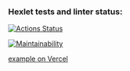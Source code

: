 ### Hexlet tests and linter status:
[![Actions Status](https://github.com/JaroslavRusanov/frontend-project-11/actions/workflows/hexlet-check.yml/badge.svg)](https://github.com/JaroslavRusanov/frontend-project-11/actions)

[![Maintainability](https://api.codeclimate.com/v1/badges/0d048e38ac7e42548cb2/maintainability)](https://codeclimate.com/github/JaroslavRusanov/frontend-project-11/maintainability)

[example on Vercel](https://frontend-project-11-delta-olive.vercel.app/)